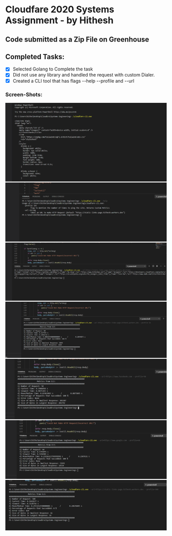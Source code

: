 # Cloudfare 2020 Systems Assignment - by Hithesh

## Code submitted as a Zip File on Greenhouse

## Completed Tasks:
- [x] Selected Golang to Complete the task
- [x] Did not use any library and handled the request with custom Dialer.
- [x] Created a CLI tool that has flags --help --profile and --url

### Screen-Shots:
![alt text](./default_run_no_flags.png)
![alt text](./cli-help-flag.png)
![alt text](./run-with-url-flag.png)
![alt text](./run-with-url-profile-flag-deployed-workers.png)
![alt text](./run-with-url-profile-flag-facebook-com.png)
![alt text](./run-with-url-profile-flag-google-com.png)
![alt text](./429-Error-While-profiling-for-large-values.png)


